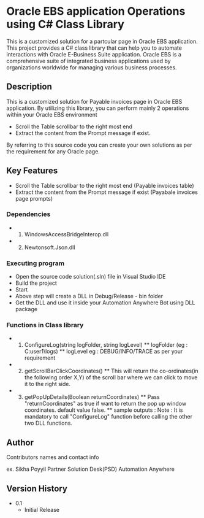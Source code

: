 # Oracle EBS application Operations using C# Class Library

This is a customized solution for a partcular page in Oracle EBS application. This project provides a C# class library that can help you to automate interactions with Oracle E-Business Suite application. Oracle EBS is a comprehensive suite of integrated business applications used by organizations worldwide for managing various business processes.

## Description

This is a customized solution for Payable invoices page in Oracle EBS application. By utilizing this library, you can perform mainly 2 operations within your Oracle EBS environment
* Scroll the Table scrollbar to the right most end 
* Extract the content from the Prompt message if exist.

By referring to this source code you can create your own solutions as per the requirement for any Oracle page.


## Key Features
* Scroll the Table scrollbar to the right most end  (Payable invoices table)
* Extract the content from the Prompt message if exist (Payabale invoices page prompts)

### Dependencies

* 1. WindowsAccessBridgeInterop.dll
* 2. Newtonsoft.Json.dll

### Executing program

* Open the source code solution(.sln) file in Visual Studio IDE 
* Build the project 
* Start
* Above step will create a DLL in Debug/Release - bin folder 
* Get the DLL and use it inside your Automation Anywhere Bot using DLL package 

### Functions in Class library
* 1. ConfigureLog(string logFolder, string logLevel)
** logFolder (eg : C\:user1\logs)
** logLevel eg : DEBUG/INFO/TRACE as per your requirement
* 2. getScrollBarClickCoordinates()
** This will return the co-ordinates(in the following order X,Y) of the scroll bar where we can click to move it to the right side. 
* 3. getPopUpDetails(Boolean returnCoordinates)
** Pass  "returnCoordinates" as true if want to return the pop up window coordinates. default value false.
** sample outputs : 
Note : It is mandatory to call "ConfigureLog" function before calling the other two DLL functions.  

## Author

Contributors names and contact info

ex. Sikha Poyyil 
Partner Solution Desk(PSD)
Automation Anywhere

## Version History

* 0.1
    * Initial Release

